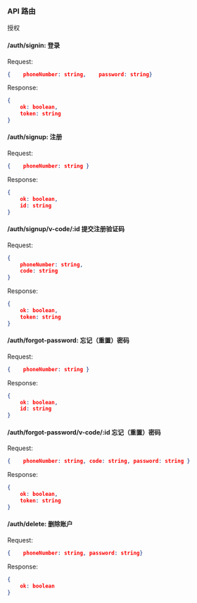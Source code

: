 ### API 路由

授权

#### /auth/signin: 登录

Request:

```json
{    phoneNumber: string,    password: string}
```

Response:

```json
{
	ok: boolean,
	token: string
}
```

#### /auth/signup: 注册


Request:

```json
{    phoneNumber: string }
```

Response:

```json
{
	ok: boolean,
	id: string
}
```

#### /auth/signup/v-code/:id 提交注册验证码


Request:

```json
{  
	phoneNumber: string, 
	code: string
}
```

Response:

```json
{
	ok: boolean,
	token: string
}
```


#### /auth/forgot-password: 忘记（重置）密码


Request:

```json
{    phoneNumber: string }
```

Response:

```json
{
	ok: boolean,
	id: string
}
```


#### /auth/forgot-password/v-code/:id 忘记（重置）密码

Request:

```json
{    phoneNumber: string, code: string, password: string }
```

Response:

```json
{
	ok: boolean,
	token: string
}
```


#### /auth/delete: 删除账户


Request:

```json
{    phoneNumber: string, password: string}
```

Response:

```json
{
	ok: boolean
}
```
